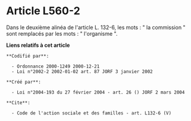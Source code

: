 # Article L560-2

Dans le deuxième alinéa de l'article L. 132-6, les mots : " la commission " sont remplacés par les mots : " l'organisme ".

**Liens relatifs à cet article**

	**Codifié par**:

	  - Ordonnance 2000-1249 2000-12-21
	  - Loi n°2002-2 2002-01-02 art. 87 JORF 3 janvier 2002

	**Créé par**:

	  - Loi n°2004-193 du 27 février 2004 - art. 26 () JORF 2 mars 2004

	**Cite**:

	  - Code de l'action sociale et des familles - art. L132-6 (V)
